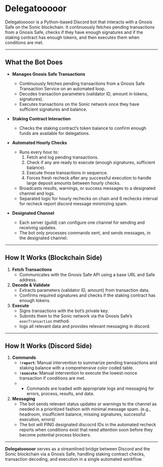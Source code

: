 # Delegatooooor

Delegatooooor is a Python-based Discord bot that interacts with a Gnosis Safe on the Sonic blockchain. It continuously fetches pending
transactions from a Gnosis Safe, checks if they have enough signatures and if the staking contract has enough tokens, and then executes
them when conditions are met.

---

## What the Bot Does

- **Manages Gnosis Safe Transactions**  
  - Continuously fetches pending transactions from a Gnosis Safe Transaction Service on an automated loop.
  - Decodes transaction parameters (validator ID, amount in tokens, signatures).
  - Executes transactions on the Sonic network once they have sufficient signatures and balance.

- **Staking Contract Interaction**  
  - Checks the staking contract’s token balance to confirm enough funds are available for delegations.

- **Automated Hourly Checks**  
  - Runs every hour to:
    1. Fetch and log pending transactions.
    2. Check if any are ready to execute (enough signatures, sufficient balance).
    3. Execute those transactions in sequence.
    4. Forces fresh recheck after any successful execution to handle large deposit amounts between hourly checks.
  - Broadcasts results, warnings, or success messages to a designated channel and logs.
  - Separated logic for hourly rechecks on chain and 6 rechecks interval for recheck report discord message minimizing spam.

- **Designated Channel**  
  - Each server (guild) can configure one channel for sending and receiving updates.
  - The bot only processes commands sent, and sends messages, in the designated channel.

---

## How It Works (Blockchain Side)

1. **Fetch Transactions**  
   - Communicates with the Gnosis Safe API using a base URL and Safe address.
2. **Decode & Validate**  
   - Extracts parameters (validator ID, amount) from transaction data.
   - Confirms required signatures and checks if the staking contract has enough tokens.
3. **Execute**  
   - Signs transactions with the bot’s private key.
   - Submits them to the Sonic network via the Gnosis Safe’s `execTransaction` method.
   - logs all relevant data and provides relevant messaging in discord.

---

## How It Works (Discord Side)

1. **Commands**  
   - **`!report`**: Manual intervention to summarize pending transactions and staking balance with a comprehensive color coded table.  
   - **`!execute`**: Manual intervention to execute the lowest-nonce transaction if conditions are met.
   - - Commands are loaded with appropriate logs and messaging for errors, process, results, and data.
2. **Messaging**  
   - The bot sends relevant status updates or warnings to the channel as needed in a prioritized fashion with minimal message spam.
     (e.g., headroom, insufficient balance, missing signatures, successful execution, errors)
   - The bot will PING designated discocrd IDs in the automated recheck reports when conditions exist that need attention soon before
     they become potential process blockers.

---

**Delegatooooor** serves as a streamlined bridge between Discord and the Sonic blockchain via a Gnosis Safe, handling staking contract
checks, transaction decoding, and execution in a single automated workflow.
